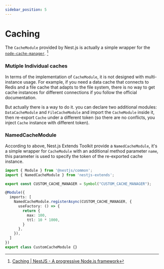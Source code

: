 ```yaml
---
sidebar_position: 5
---
```


# Caching

The `CacheModule` provided by Nest.js is actually a simple wrapper for the [`node-cache-manager`](https://github.com/node-cache-manager/node-cache-manager). [^1]

### Mutiple Individual caches

In terms of the implementation of `CacheModule`, it is not designed with multi-instance usage. For example, if you need a data cache that connects to Redis and a file cache that adapts to the file system, there is no way to get cache instances for different connections if you follow the official documentation.

But actually there is a way to do it. you can declare two additional modules: `DataCacheModule` and `FileCacheModule` and import the `CacheModule` inside it, then re-export `Cache` under a different token (so there are no conflicts, you inject `Cache` instance with different token).

### NamedCacheModule

According to above, Nest.js Extends Toolkit provide a `NamedCacheModule`, it's a simple wrapper for `CacheModule` with an additional method parameter `name`, this parameter is used to specify the token of the re-exported cache instance.

```ts
import { Module } from '@nestjs/common';
import { NamedCacheModule } from 'nestjs-extends';

export const CUSTOM_CACHE_MANAGER = Symbol("CUSTOM_CACHE_MANAGER");

@Module({
  imports: [
    NamedCacheModule.registerAsync(CUSTOM_CACHE_MANAGER, {
      useFactory: () => {
        return {
          max: 100,
          ttl: 10 * 1000,
        }
      },
    }),
  ]
})
export class CustomCacheModule {}
```

[^1]: [Caching | NestJS - A progressive Node.js framework](https://docs.nestjs.com/techniques/caching)